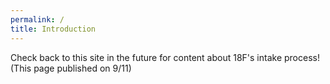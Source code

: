 ```yaml
---
permalink: /
title: Introduction
---
```

Check back to this site in the future for content about 18F's intake process! (This page published on 9/11)
